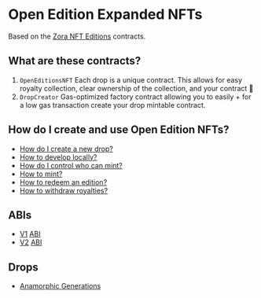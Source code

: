 # Open Edition Expanded NFTs

Based on the [Zora NFT Editions](https://github.com/ourzora/nft-editions) contracts.

## What are these contracts?

1. `OpenEditionsNFT`
   Each drop is a unique contract.
   This allows for easy royalty collection, clear ownership of the collection, and your contract 🎉
2. `DropCreator`
   Gas-optimized factory contract allowing you to easily + for a low gas transaction create your drop mintable contract.

## How do I create and use Open Edition NFTs?

- [How do I create a new drop?](./doc/create-a-drop.md)
- [How to develop locally?](./doc/develop.md)
- [How do I control who can mint?](./doc/permissioning.md)
- [How to mint?](./doc/minting.md)
- [How to redeem an edition?](./doc/redemption.md)
- [How to withdraw royalties?](./doc/withdraw.md)

## ABIs

- [V1](https://github.com/joinzien/open-editions/releases/tag/v1.0.0) [ABI](./abi/openedition_v1.json)
- [V2](https://github.com/joinzien/open-editions/releases/tag/v2.0.0) [ABI](./abi/openedition_v2.json)

## Drops

- [Anamorphic Generations](https://opensea.io/collection/anamorphic-generations)
